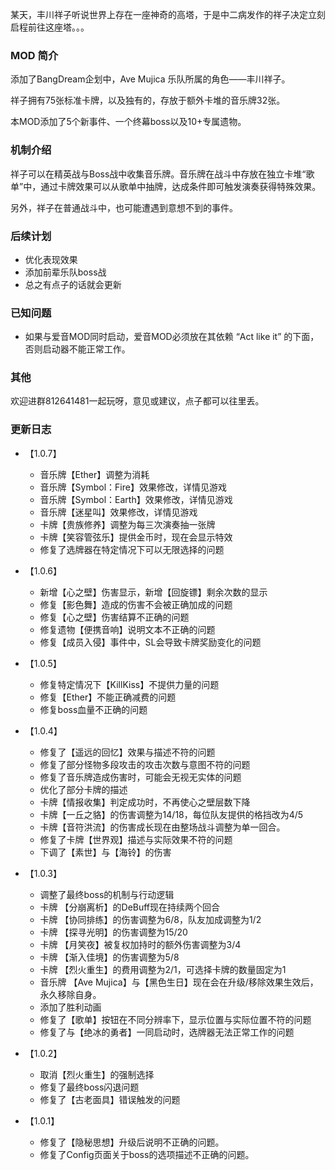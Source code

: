 某天，丰川祥子听说世界上存在一座神奇的高塔，于是中二病发作的祥子决定立刻启程前往这座塔。。。


### MOD 简介

添加了BangDream企划中，Ave Mujica 乐队所属的角色——丰川祥子。

祥子拥有75张标准卡牌，以及独有的，存放于额外卡堆的音乐牌32张。

本MOD添加了5个新事件、一个终幕boss以及10+专属遗物。

### 机制介绍

祥子可以在精英战与Boss战中收集音乐牌。音乐牌在战斗中存放在独立卡堆“歌单”中，通过卡牌效果可以从歌单中抽牌，达成条件即可触发演奏获得特殊效果。

另外，祥子在普通战斗中，也可能遭遇到意想不到的事件。

### 后续计划

- 优化表现效果
- 添加前辈乐队boss战
- 总之有点子的话就会更新

### 已知问题

- 如果与爱音MOD同时启动，爱音MOD必须放在其依赖 “Act like it” 的下面，否则启动器不能正常工作。

### 其他

欢迎进群812641481一起玩呀，意见或建议，点子都可以往里丢。


### 更新日志

- 【1.0.7】
  - 音乐牌【Ether】调整为消耗
  - 音乐牌【Symbol：Fire】效果修改，详情见游戏
  - 音乐牌【Symbol：Earth】效果修改，详情见游戏
  - 音乐牌【迷星叫】效果修改，详情见游戏
  - 卡牌【贵族修养】调整为每三次演奏抽一张牌
  - 卡牌【笑容管弦乐】提供金币时，现在会显示特效
  - 修复了选牌器在特定情况下可以无限选择的问题

- 【1.0.6】
  - 新增【心之壁】伤害显示，新增【回旋镖】剩余次数的显示
  - 修复【影色舞】造成的伤害不会被正确加成的问题
  - 修复【心之壁】伤害结算不正确的问题
  - 修复遗物【便携音响】说明文本不正确的问题
  - 修复【成员入侵】事件中，SL会导致卡牌奖励变化的问题

- 【1.0.5】
  - 修复特定情况下【KillKiss】不提供力量的问题
  - 修复【Ether】不能正确减费的问题
  - 修复boss血量不正确的问题

- 【1.0.4】
  - 修复了【遥远的回忆】效果与描述不符的问题
  - 修复了部分怪物多段攻击的攻击次数与意图不符的问题
  - 修复了音乐牌造成伤害时，可能会无视无实体的问题
  - 优化了部分卡牌的描述
  - 卡牌【情报收集】判定成功时，不再使心之壁层数下降
  - 卡牌【一丘之貉】的伤害调整为14/18，每位队友提供的格挡改为4/5
  - 卡牌【音符洪流】的伤害成长现在由整场战斗调整为单一回合。
  - 修复了卡牌【世界观】描述与实际效果不符的问题
  - 下调了【素世】与【海铃】的伤害

- 【1.0.3】
  - 调整了最终boss的机制与行动逻辑
  - 卡牌 【分崩离析】的DeBuff现在持续两个回合
  - 卡牌 【协同排练】的伤害调整为6/8，队友加成调整为1/2
  - 卡牌 【探寻光明】的伤害调整为15/20
  - 卡牌 【月笑夜】被复权加持时的额外伤害调整为3/4
  - 卡牌 【渐入佳境】的伤害调整为5/8
  - 卡牌 【烈火重生】的费用调整为2/1，可选择卡牌的数量固定为1
  - 音乐牌 【Ave Mujica】与【黑色生日】现在会在升级/移除效果生效后，永久移除自身。
  - 添加了胜利动画
  - 修复了【歌单】按钮在不同分辨率下，显示位置与实际位置不符的问题
  - 修复了与【绝冰的勇者】一同启动时，选牌器无法正常工作的问题

- 【1.0.2】
  - 取消【烈火重生】的强制选择
  - 修复了最终boss闪退问题
  - 修复了【古老面具】错误触发的问题

- 【1.0.1】
  - 修复了【隐秘思想】升级后说明不正确的问题。
  - 修复了Config页面关于boss的选项描述不正确的问题。

